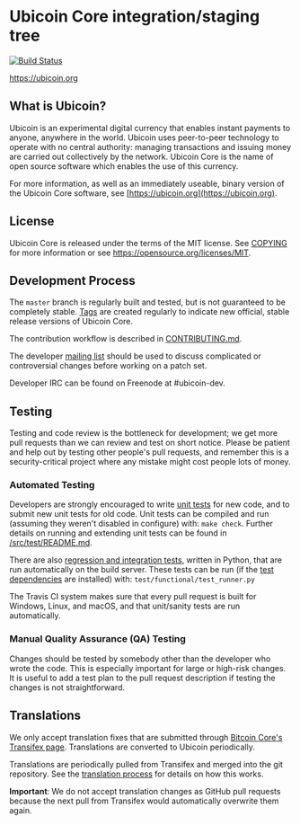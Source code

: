 Ubicoin Core integration/staging tree
=====================================

[![Build Status](https://travis-ci.org/ubicoin-project/ubicoin.svg?branch=master)](https://travis-ci.org/ubicoin-project/ubicoin)

https://ubicoin.org

What is Ubicoin?
----------------

Ubicoin is an experimental digital currency that enables instant payments to
anyone, anywhere in the world. Ubicoin uses peer-to-peer technology to operate
with no central authority: managing transactions and issuing money are carried
out collectively by the network. Ubicoin Core is the name of open source
software which enables the use of this currency.

For more information, as well as an immediately useable, binary version of
the Ubicoin Core software, see [https://ubicoin.org](https://ubicoin.org).

License
-------

Ubicoin Core is released under the terms of the MIT license. See [COPYING](COPYING) for more
information or see https://opensource.org/licenses/MIT.

Development Process
-------------------

The `master` branch is regularly built and tested, but is not guaranteed to be
completely stable. [Tags](https://github.com/ubicoin-project/ubicoin/tags) are created
regularly to indicate new official, stable release versions of Ubicoin Core.

The contribution workflow is described in [CONTRIBUTING.md](CONTRIBUTING.md).

The developer [mailing list](https://groups.google.com/forum/#!forum/ubicoin-dev)
should be used to discuss complicated or controversial changes before working
on a patch set.

Developer IRC can be found on Freenode at #ubicoin-dev.

Testing
-------

Testing and code review is the bottleneck for development; we get more pull
requests than we can review and test on short notice. Please be patient and help out by testing
other people's pull requests, and remember this is a security-critical project where any mistake might cost people
lots of money.

### Automated Testing

Developers are strongly encouraged to write [unit tests](src/test/README.md) for new code, and to
submit new unit tests for old code. Unit tests can be compiled and run
(assuming they weren't disabled in configure) with: `make check`. Further details on running
and extending unit tests can be found in [/src/test/README.md](/src/test/README.md).

There are also [regression and integration tests](/test), written
in Python, that are run automatically on the build server.
These tests can be run (if the [test dependencies](/test) are installed) with: `test/functional/test_runner.py`

The Travis CI system makes sure that every pull request is built for Windows, Linux, and macOS, and that unit/sanity tests are run automatically.

### Manual Quality Assurance (QA) Testing

Changes should be tested by somebody other than the developer who wrote the
code. This is especially important for large or high-risk changes. It is useful
to add a test plan to the pull request description if testing the changes is
not straightforward.

Translations
------------

We only accept translation fixes that are submitted through [Bitcoin Core's Transifex page](https://www.transifex.com/projects/p/ubicoin/).
Translations are converted to Ubicoin periodically.

Translations are periodically pulled from Transifex and merged into the git repository. See the
[translation process](doc/translation_process.md) for details on how this works.

**Important**: We do not accept translation changes as GitHub pull requests because the next
pull from Transifex would automatically overwrite them again.
